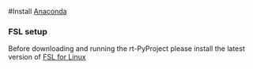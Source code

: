 #Install [Anaconda](https://www.anaconda.com/docs/getting-started/anaconda/install)



### FSL setup

Before downloading and running the rt-PyProject please install the latest version of [FSL for Linux](https://fsl.fmrib.ox.ac.uk/fsl/fslwiki/FslInstallation/Linux)
